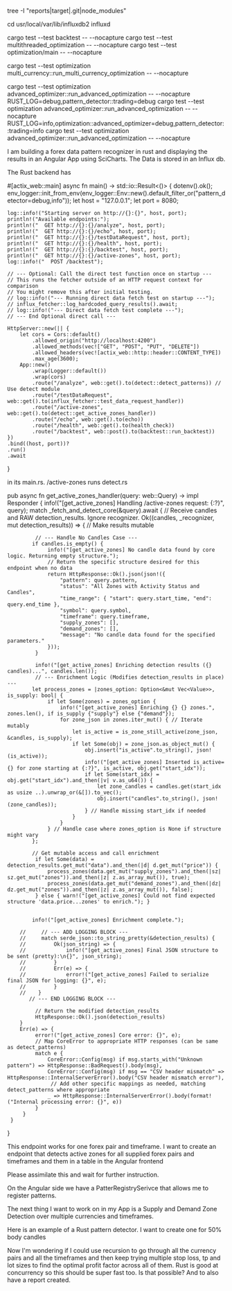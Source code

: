 tree -I "reports|target|.git|node_modules"

cd usr/local/var/lib/influxdb2 influxd

cargo test --test backtest -- --nocapture
cargo test --test multithreaded_optimization -- --nocapture
cargo test --test optimization/main -- --nocapture

cargo test --test optimization multi_currency::run_multi_currency_optimization -- --nocapture

cargo test --test optimization advanced_optimizer::run_advanced_optimization -- --nocapture
RUST_LOG=debug,pattern_detector::trading=debug cargo test --test optimization advanced_optimizer::run_advanced_optimization -- --nocapture
RUST_LOG=info,optimization::advanced_optimizer=debug,pattern_detector::trading=info cargo test --test optimization advanced_optimizer::run_advanced_optimization -- --nocapture

I am building a forex data pattern recognizer in rust and displaying the results in an Angular App using SciCharts. The Data is stored in an Influx db.

The Rust backend has 

#[actix_web::main]
async fn main() -> std::io::Result<()> {
    dotenv().ok();
    env_logger::init_from_env(env_logger::Env::new().default_filter_or("pattern_detector=debug,info"));
    let host = "127.0.0.1";
    let port = 8080;

    log::info!("Starting server on http://{}:{}", host, port);
    println!("Available endpoints:");
    println!("  GET http://{}:{}/analyze", host, port);
    println!("  GET http://{}:{}/echo", host, port);
    println!("  GET http://{}:{}/testDataRequest", host, port);
    println!("  GET http://{}:{}/health", host, port);
    println!("  GET http://{}:{}/backtest", host, port);
    println!("  GET http://{}:{}/active-zones", host, port);
    log::info!("  POST /backtest");

    // --- Optional: Call the direct test function once on startup ---
    // This runs the fetcher outside of an HTTP request context for comparison
    // You might remove this after initial testing.
    // log::info!("--- Running direct data fetch test on startup ---");
    // influx_fetcher::log_hardcoded_query_results().await;
    // log::info!("--- Direct data fetch test complete ---");
    // --- End Optional direct call ---

    HttpServer::new(|| {
        let cors = Cors::default()
            .allowed_origin("http://localhost:4200")
            .allowed_methods(vec!["GET", "POST", "PUT", "DELETE"])
            .allowed_headers(vec![actix_web::http::header::CONTENT_TYPE])
            .max_age(3600);
        App::new()
            .wrap(Logger::default())
            .wrap(cors)
            .route("/analyze", web::get().to(detect::detect_patterns)) // Use detect module
            .route("/testDataRequest", web::get().to(influx_fetcher::test_data_request_handler)) 
            .route("/active-zones", web::get().to(detect::get_active_zones_handler)) 
            .route("/echo", web::get().to(echo))
            .route("/health", web::get().to(health_check))
            .route("/backtest", web::post().to(backtest::run_backtest))
    })
    .bind((host, port))?
    .run()
    .await
}

in its main.rs. /active-zones runs detect.rs

pub async fn get_active_zones_handler(query: web::Query<ChartQuery>) -> impl Responder {
     info!("[get_active_zones] Handling /active-zones request: {:?}", query);
     match _fetch_and_detect_core(&query).await {
         // Receive candles and RAW detection_results. Ignore recognizer.
        Ok((candles, _recognizer, mut detection_results)) => { // Make results mutable

             // --- Handle No Candles Case ---
            if candles.is_empty() {
                 info!("[get_active_zones] No candle data found by core logic. Returning empty structure.");
                 // Return the specific structure desired for this endpoint when no data
                 return HttpResponse::Ok().json(json!({
                     "pattern": query.pattern,
                     "status": "All Zones with Activity Status and Candles",
                     "time_range": { "start": query.start_time, "end": query.end_time },
                     "symbol": query.symbol,
                     "timeframe": query.timeframe,
                     "supply_zones": [],
                     "demand_zones": [],
                     "message": "No candle data found for the specified parameters."
                 }));
             }

             info!("[get_active_zones] Enriching detection results ({} candles)...", candles.len());
             // --- Enrichment Logic (Modifies detection_results in place) ---
            let process_zones = |zones_option: Option<&mut Vec<Value>>, is_supply: bool| {
                 if let Some(zones) = zones_option {
                     info!("[get_active_zones] Enriching {} {} zones.", zones.len(), if is_supply {"supply"} else {"demand"});
                     for zone_json in zones.iter_mut() { // Iterate mutably
                         let is_active = is_zone_still_active(zone_json, &candles, is_supply);
                         if let Some(obj) = zone_json.as_object_mut() {
                             obj.insert("is_active".to_string(), json!(is_active));
                             info!("[get_active_zones] Inserted is_active={} for zone starting at {:?}", is_active, obj.get("start_idx"));
                             if let Some(start_idx) = obj.get("start_idx").and_then(|v| v.as_u64()) {
                                 let zone_candles = candles.get(start_idx as usize ..).unwrap_or(&[]).to_vec();
                                 obj.insert("candles".to_string(), json!(zone_candles));
                             } // Handle missing start_idx if needed
                         }
                     }
                 } // Handle case where zones_option is None if structure might vary
            };

            // Get mutable access and call enrichment
             if let Some(data) = detection_results.get_mut("data").and_then(|d| d.get_mut("price")) {
                 process_zones(data.get_mut("supply_zones").and_then(|sz| sz.get_mut("zones")).and_then(|z| z.as_array_mut()), true);
                 process_zones(data.get_mut("demand_zones").and_then(|dz| dz.get_mut("zones")).and_then(|z| z.as_array_mut()), false);
             } else { warn!("[get_active_zones] Could not find expected structure 'data.price...zones' to enrich."); }


            info!("[get_active_zones] Enrichment complete.");

        //     // --- ADD LOGGING BLOCK ---
        //     match serde_json::to_string_pretty(&detection_results) {
        //         Ok(json_string) => {
        //             info!("[get_active_zones] Final JSON structure to be sent (pretty):\n{}", json_string);
        //         }
        //         Err(e) => {
        //             error!("[get_active_zones] Failed to serialize final JSON for logging: {}", e);
        //         }
        //    }
           // --- END LOGGING BLOCK ---

             // Return the modified detection_results
             HttpResponse::Ok().json(detection_results)
        }
        Err(e) => {
             error!("[get_active_zones] Core error: {}", e);
             // Map CoreError to appropriate HTTP responses (can be same as detect_patterns)
             match e {
                 CoreError::Config(msg) if msg.starts_with("Unknown pattern") => HttpResponse::BadRequest().body(msg),
                 CoreError::Config(msg) if msg == "CSV header mismatch" => HttpResponse::InternalServerError().body("CSV header mismatch error"),
                  // Add other specific mappings as needed, matching detect_patterns where appropriate
                 _ => HttpResponse::InternalServerError().body(format!("Internal processing error: {}", e))
             }
         }
     }
}

This endpoint works for one forex pair and timeframe. I want to create an endpoint that detects active zones for all supplied forex pairs and timeframes and them in a table in the Angular frontend



Please assimilate this and wait for further instruction.


On the Angular side we have a PatterRegistrySerivce that allows me to register patterns.

The next thing I want to work on in my App is a Supply and Demand Zone Detection over multiple currencies and timeframes.




Here is an example of a Rust pattern detector. I want to create one for 50% body candles




Now I'm wondering if I could use recursion to go through all the currency pairs and all the timeframes and then keep trying multiple stop loss, tp and lot sizes to find the optimal profit factor across all of them. Rust is good at concurrency so this should be super fast too. Is that possible? And to also have a report created.